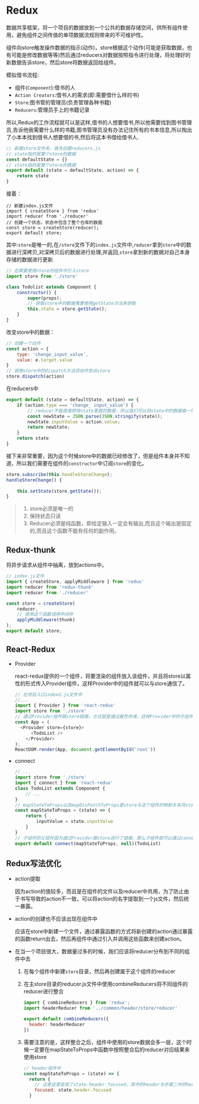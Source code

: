 # Redux

数据共享框架，将一个项目的数据放到一个公共的数据存储空间，供所有组件使用，避免组件之间传值的单项数据流规则带来的不可维护性。

组件向store触发操作数据的指示(动作)，store根据这个动作(可能是获取数据，也有可能是修改数据等等)然后通过reducers对数据按照指令进行处理，将处理好的新数据告诉store，然后store将数据返回给组件。

模拟借书流程:

- 组件(`Component`):借书的人
- `Action Creators`:借书人的需求(即:需要借什么样的书)
- `Store`:图书管的管理员(负责管理各种书籍)
- `Reducers`:管理员手上的书籍记录

所以,Redux的工作流程就可以是这样,借书的人想要借书,所以他需要找到图书管理员,告诉他我需要什么样的书籍,图书管理员没有办法记住所有的书本信息,所以掏出了小本本找到借书人想要借的书,然后将这本书借给借书人.

```javascript
// 新建store文件夹，首先创建reducers.js
// state指的是整个store的数据
const defaultState = {}
// state指的是整个store的数据
export default (state = defaultState, action) => {
    return state
}
```

接着：

```react
// 新建index.js文件
import { createStore } from 'redux'
import reducer from './reducer'
// 创建一个状态，状态中包含了整个仓库的数据
const store = createStore(reducer);
export default store;
```

其中:`store`是唯一的,在`/store`文件下的`index.js`文件中,`reducer`拿到`store`中的数据进行深拷贝,对深拷贝后的数据进行处理,并返回,`store`拿到新的数据对自己本身存储的数据进行更新.

```javascript
// 在需要使用store的组件中引入store
import store from './store'

class Todolist extends Component {
    constructor() {
        super(props);
        // 获取store中的数据需要使用getState方法来获取
        this.state = store.getState();
    }
}
```

改变store中的数据：

```javascript
// 创建一个动作
const action = {
    type: 'change_input_value',
    value: e.target.value
}
// 调用store中的dispatch方法将动作告诉store
store.dispatch(action)
```

在reducers中

```javascript
export default (state = defaultState, action) => {
    if (action.type === 'change_ input_value') {
        // reducer不能直接修改state里面的数据，所以我们可以将state中的数据做一份深拷贝，修改拷贝过来的数据，然后将修改后的数据返回
        const newState = JSON.parse(JSON.stringify(state));
        newState.inputValue = action.value;
        return newState;
    }
    return state
}
```

接下来非常重要，因为这个时候store中的数据已经修改了，但是组件本身并不知道，所以我们需要在组件的`constructor`中订阅`store`的变化。

```javascript
store.subscribe(this.handleStoreChange);
handleStoreChange() {
    
    this.setState(store.getState());
}
```

> 1. store必须是唯一的
> 2. 保持状态只读
> 3. Reducer必须是纯函数，即给定输入一定会有输出,而且这个输出是固定的,而且这个函数不能有任何的副作用。

## Redux-thunk

将异步请求从组件中抽离，放到actions中。

```javascript
// index.js文件
import { createStore, applyMiddleware } from 'redux'
import reducer from 'redux-thunk'
import reducer from './reducer'

const store = createStore(
    reducer,
    // 使用这个函数调用中间件
    applyMiddleware(thunk)
);
export default store;
```

## React-Redux

+ Provider

  react-redux提供的一个组件，将要渲染的组件放入该组件，并且将store以属性的形式传入Provider组件，这样Provider中的组件就可以与store通信了。

  ```javascript
  // 在项目入口indexd.js文件中
  //...
  import { Provider } from 'react-redux'
  import store from './store'
  // 通过Provider组件跟store链接，方式就是通过属性传递，这样Provider中的子组件都能够使用store中的数据
  const App = (
  	<Provider store={store}>
      	<TodoList />
      </Provider>
  );
  ReactDOM.render(App, document.getElementById('root'))
  ```

+ connect

  ```javascript
  // ...
  import store from './store'
  import { connect } from 'react-redux'
  class TodoList extends Component {
      // ...
  }
  // mapStateToProps以及mapDisPatchToProps是store与这个组件的映射关系将store中的值映射到该组件的props属性中，
  const mapStateToProps = (state) => {
      return {
          inputValue = state.inputValue
      }
  }
  // 子组件的父组件因为通过Provider跟store进行了链接，那么子组件就可以通过connect链接store来获取store中的数据
  export default connect(mapStateToProps, null)(TodoList)
  ```


## Redux写法优化

+ action提取

  因为action的值较多，而且是在组件的文件以及reducer中共用，为了防止由于书写导致的action不一致，可以将action的名字提取到一个js文件，然后统一暴露。

+ action的创建也不应该出现在组件中

  应该在store中新建一个文件，通过暴露函数的方式将新创建的action通过暴露的函数return出去，然后再组件中通过引入并调用这些函数来创建action。

+ 在当一个项目很大，数据量过多的时候，我们应该将reducer分布到不同的组件中去

  1. 在每个组件中新建`store`目录，然后再创建属于这个组件的reducer

  2. 在主store目录的reducer.js文件中使用combineReducers将不同组件的reducer进行整合

     ```javascript
     import { combineReducers } from 'redux';
     import headerReducer from '../common/header/store/reducer'
     
     export default combineReducers({
       header: headerReducer
     })
     
     ```

  3. 需要注意的是，这样整合之后，组件中使用的store数据会多一层，这个时候一定要在mapStateToProps中函数中按照整合后的reducer对应结果来使用store

     ```javascript
     // header组件中
     const mapStateToProps = (state) => {
       return {
         // 注意这里变成了state.header.focused，其中的header与步骤二中的header对应  
         focused: state.header.focused
       }
     ```
